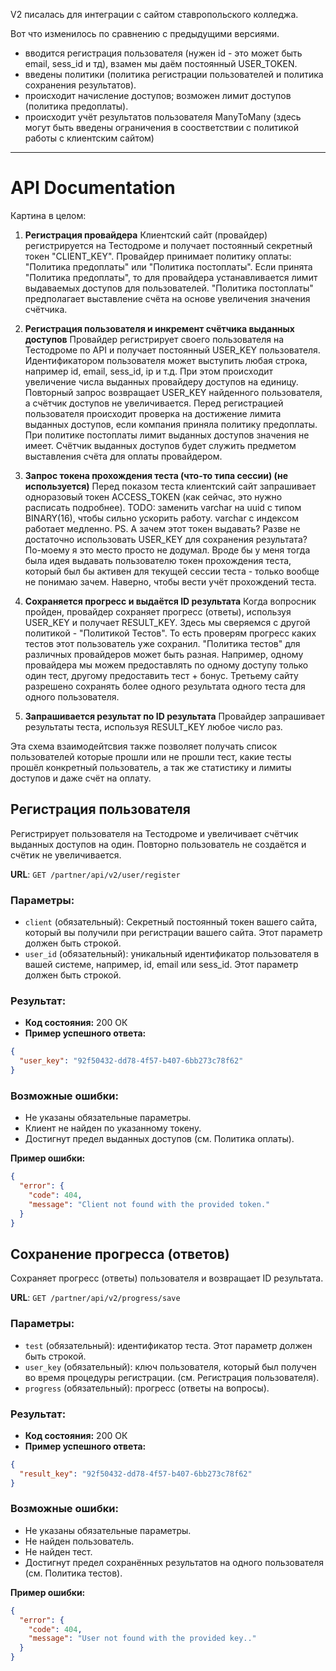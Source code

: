 V2 писалась для интеграции с сайтом ставропольского колледжа.

Вот что изменилось по сравнению с предыдущими версиями.

- вводится регистрация пользователя (нужен id - это может быть email, sess_id и тд), взамен мы даём постоянный
  USER_TOKEN.
- введены политики (политика регистрации пользователей и политика сохранения результатов).
- происходит начисление доступов; возможен лимит доступов (политика предоплаты).
- происходит учёт результатов пользователя ManyToMany (здесь могут быть введены ограничения в соостветствии с
  политикой работы с клиентским сайтом)

---

# API Documentation

Картина в целом:

1. **Регистрация провайдера**
   Клиентский сайт (провайдер) регистрируется на Тестодроме и получает постоянный
   секретный токен "CLIENT_KEY".
   Провайдер принимает политику оплаты: "Политика предоплаты" или "Политика постоплаты".
   Если принята "Политика предоплаты", то для провайдера устанавливается лимит выдаваемых доступов для пользователей.
   "Политика постоплаты" предполагает выставление счёта на основе увеличения значения счётчика.

2. **Регистрация пользователя и инкремент счётчика выданных доступов**
   Провайдер регистрирует своего пользователя на Тестодроме по API и получает постоянный USER_KEY пользователя.
   Идентификатором пользователя может выступить любая строка, например id, email, sess_id, ip и т.д.
   При этом происходит увеличение числа выданных провайдеру доступов на единицу.
   Повторный запрос возвращает USER_KEY найденного пользователя, а счётчик доступов не увеличивается.
   Перед регистрацией пользователя происходит проверка на достижение лимита выданных доступов,
   если компания приняла политику предоплаты.
   При политике постоплаты лимит выданных доступов значения не имеет. Счётчик выданных доступов будет служить предметом
   выставления счёта для оплаты провайдером.

3. **Запрос токена прохождения теста (что-то типа сессии) (не используется)**
   Перед показом теста клиентский сайт запрашивает одноразовый токен ACCESS_TOKEN (как сейчас, это нужно расписать
   подробнее).
   TODO: заменить varchar на uuid с типом BINARY(16), чтобы сильно ускорить работу. varchar с индексом работает
   медленно.
   PS. А зачем этот токен выдавать? Разве не достаточно использовать USER_KEY для сохранения результата?
   По-моему я это место просто не додумал. Вроде бы у меня тогда была идея выдавать пользователю токен прохождения
   теста, который был бы активен для текущей сессии теста - только вообще не понимаю зачем. Наверно, чтобы вести учёт
   прохождений теста.

4. **Сохраняется прогресс и выдаётся ID результата**
   Когда вопросник пройден, провайдер сохраняет прогресс (ответы), используя USER_KEY и получает RESULT_KEY.
   Здесь мы сверяемся с другой политикой - "Политикой Тестов". То есть проверям прогресс каких тестов этот пользователь
   уже сохранил.
   "Политика тестов" для различных провайдеров может быть разная. Например, одному провайдера мы можем предоставлять по
   одному доступу только один тест, другому предоставить тест + бонус. Третьему сайту разрешено сохранять более одного
   результата одного теста для одного пользователя.

5. **Запрашивается результат по ID результата**
   Провайдер запрашивает результаты теста, используя RESULT_KEY любое число раз.

Эта схема взаимодейтсвия также позволяет получать список пользователей которые прошли или не прошли тест, какие тесты
прошёл конкретный пользователь, а так же статистику и лимиты доступов и даже счёт на оплату.

## Регистрация пользователя

Регистрирует пользователя на Тестодроме и увеличивает счётчик выданных доступов на один. Повторно пользователь не
создаётся и счётик не увеличивается.

**URL**: `GET /partner/api/v2/user/register`

### Параметры:

- `client` (обязательный): Секретный постоянный токен вашего сайта, который вы получили при регистрации вашего сайта.
  Этот параметр должен быть строкой.
- `user_id` (обязательный): уникальный идентификатор пользователя в вашей системе, например, id, email или sess_id.
  Этот параметр должен быть строкой.

### Результат:

- **Код состояния:** 200 ОК
- **Пример успешного ответа:**

```json
{
  "user_key": "92f50432-dd78-4f57-b407-6bb273c78f62"
}
```

### Возможные ошибки:

- Не указаны обязательные параметры.
- Клиент не найден по указанному токену.
- Достигнут предел выданных доступов (см. Политика оплаты).

**Пример ошибки:**

```json
{
  "error": {
    "code": 404,
    "message": "Client not found with the provided token."
  }
}
```

## Сохранение прогресса (ответов)

Сохраняет прогресс (ответы) пользователя и возвращает ID результата.

**URL**: `GET /partner/api/v2/progress/save`

### Параметры:

- `test` (обязательный): идентификатор теста. Этот параметр должен быть строкой.
- `user_key` (обязательный): ключ пользователя, который был получен во время процедуры регистрации. (см. Регистрация
  пользователя).
- `progress` (обязательный): прогресс (ответы на вопросы).

### Результат:

- **Код состояния:** 200 ОК
- **Пример успешного ответа:**

```json
{
  "result_key": "92f50432-dd78-4f57-b407-6bb273c78f62"
}
```

### Возможные ошибки:

- Не указаны обязательные параметры.
- Не найден пользователь.
- Не найден тест.
- Достигнут предел сохранённых результатов на одного пользователя (см. Политика тестов).

**Пример ошибки:**

```json
{
  "error": {
    "code": 404,
    "message": "User not found with the provided key.."
  }
}
```